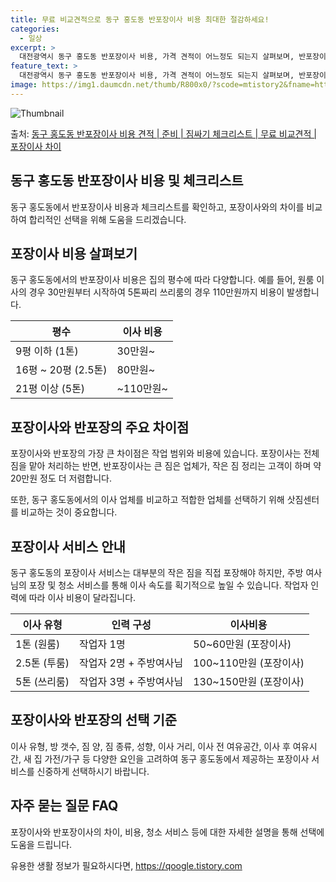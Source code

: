 ```yaml
---
title: 무료 비교견적으로 동구 홍도동 반포장이사 비용 최대한 절감하세요!
categories:
  - 일상
excerpt: >
  대전광역시 동구 홍도동 반포장이사 비용, 가격 견적이 어느정도 되는지 살펴보며, 반포장이사를 준비함에 있어 짐싸기 준비 체크리스트가 무엇인지 보겠습니다. 마지막으로 포장이사와 차이점을 통해 무료 비교견적으로 어떤 것이 더 합리적인 선택인지 공유 드립니다.동구 홍도동 포장이사 견적 샘플 보기 👈 클릭동구 홍도동 포장이사 가격 살펴보기 👈 클릭동구 홍도동 반포장이사 평균 이사 비용평수동구 홍도동 평균 이사 비용원룸 이사9평 이하 (1톤)30만원~투룸/쓰리룸 이사16평 ~ 20평 (2.5톤)80만원~쓰리룸 이사21평 (5톤) ~110만원~우리집 무료 이사견적 받기 👈 클릭포장 vs 반포장: 주요 차이점이사 비용과 작업 범위에서 포장과 반포장의 가장 큰 차이포장이사: 1톤 50만원, 2.5톤 100만원, ..
feature_text: >
  대전광역시 동구 홍도동 반포장이사 비용, 가격 견적이 어느정도 되는지 살펴보며, 반포장이사를 준비함에 있어 짐싸기 준비 체크리스트가 무엇인지 보겠습니다. 마지막으로 포장이사와 차이점을 통해 무료 비교견적으로 어떤 것이 더 합리적인 선택인지 공유 드립니다.동구 홍도동 포장이사 견적 샘플 보기 👈 클릭동구 홍도동 포장이사 가격 살펴보기 👈 클릭동구 홍도동 반포장이사 평균 이사 비용평수동구 홍도동 평균 이사 비용원룸 이사9평 이하 (1톤)30만원~투룸/쓰리룸 이사16평 ~ 20평 (2.5톤)80만원~쓰리룸 이사21평 (5톤) ~110만원~우리집 무료 이사견적 받기 👈 클릭포장 vs 반포장: 주요 차이점이사 비용과 작업 범위에서 포장과 반포장의 가장 큰 차이포장이사: 1톤 50만원, 2.5톤 100만원, ..
image: https://img1.daumcdn.net/thumb/R800x0/?scode=mtistory2&fname=https%3A%2F%2Fblog.kakaocdn.net%2Fdn%2FcEK5Q3%2FbtsHcpYjNkB%2FFDG04QFzTjKaX4x7DqJBHK%2Fimg.webp
---
```


![Thumbnail](https://img1.daumcdn.net/thumb/R800x0/?scode=mtistory2&fname=https%3A%2F%2Fblog.kakaocdn.net%2Fdn%2FcEK5Q3%2FbtsHcpYjNkB%2FFDG04QFzTjKaX4x7DqJBHK%2Fimg.webp)

<p>출처: <a href="https://qoogle.tistory.com/9666" rel="dofollow">동구 홍도동 반포장이사 비용 견적 | 준비 | 짐싸기 체크리스트 | 무료 비교견적 | 포장이사 차이</a> </p>

## 동구 홍도동 반포장이사 비용 및 체크리스트



동구 홍도동에서 반포장이사 비용과 체크리스트를 확인하고, 포장이사와의 차이를 비교하여 합리적인 선택을 위해 도움을 드리겠습니다.



## 포장이사 비용 살펴보기

동구 홍도동에서의 반포장이사 비용은 집의 평수에 따라 다양합니다. 예를 들어, 원룸 이사의 경우 30만원부터 시작하여 5톤짜리 쓰리룸의 경우
110만원까지 비용이 발생합니다.

**평수** | **이사 비용**  
---|---  
9평 이하 (1톤) | 30만원~  
16평 ~ 20평 (2.5톤) | 80만원~  
21평 이상 (5톤) | ~110만원~  
  


## 포장이사와 반포장의 주요 차이점

포장이사와 반포장의 가장 큰 차이점은 작업 범위와 비용에 있습니다. 포장이사는 전체 짐을 맡아 처리하는 반면, 반포장이사는 큰 짐은 업체가,
작은 짐 정리는 고객이 하며 약 20만원 정도 더 저렴합니다.

또한, 동구 홍도동에서의 이사 업체를 비교하고 적합한 업체를 선택하기 위해 삿짐센터를 비교하는 것이 중요합니다.



## 포장이사 서비스 안내

동구 홍도동의 포장이사 서비스는 대부분의 작은 짐을 직접 포장해야 하지만, 주방 여사님의 포장 및 청소 서비스를 통해 이사 속도를 획기적으로
높일 수 있습니다. 작업자 인력에 따라 이사 비용이 달라집니다.

**이사 유형** | **인력 구성** | **이사비용**  
---|---|---  
1톤 (원룸) | 작업자 1명 | 50~60만원 (포장이사)  
2.5톤 (투룸) | 작업자 2명 + 주방여사님 | 100~110만원 (포장이사)  
5톤 (쓰리룸) | 작업자 3명 + 주방여사님 | 130~150만원 (포장이사)  
  


## 포장이사와 반포장의 선택 기준

이사 유형, 방 갯수, 짐 양, 짐 종류, 성향, 이사 거리, 이사 전 여유공간, 이사 후 여유시간, 새 집 가전/가구 등 다양한 요인을
고려하여 동구 홍도동에서 제공하는 포장이사 서비스를 신중하게 선택하시기 바랍니다.



## 자주 묻는 질문 FAQ

포장이사와 반포장이사의 차이, 비용, 청소 서비스 등에 대한 자세한 설명을 통해 선택에 도움을 드립니다.





 

유용한 생활 정보가 필요하시다면, <a href="https://qoogle.tistory.com" rel="dofollow">https://qoogle.tistory.com</a>


